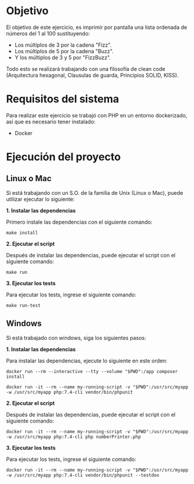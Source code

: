 # Objetivo

El objetivo de este ejercicio, es imprimir por pantalla una lista ordenada de números del 1 al 100 sustituyendo:

* Los múltiplos de 3 por la cadena "Fizz".
* Los múltiplos de 5 por la cadena "Buzz".
* Y los múltiplos de 3 y 5 por "FizzBuzz".

Todo esto se realizará trabajando con una filosofía de clean code (Arquitectura hexagonal, Clausulas de guarda, Principios SOLID, KISS).

# Requisitos del sistema

Para realizar este ejercicio se trabajó con PHP en un entorno dockerizado, así que es necesario tener instalado:
* Docker

# Ejecución del proyecto

## **Linux o Mac**
Si está trabajando con un S.O. de la familia de Unix (Linux o Mac), puede utilizar ejecutar lo siguiente:

**1. Instalar las dependencias**

Primero instale las dependencias con el siguiente comando:
```
make install
```

**2. Ejecutar el script**

Después de instalar las dependencias, puede ejecutar el script con el siguiente comando:
```
make run
```

**3. Ejecutar los tests**

Para ejecutar los tests, ingrese el siguiente comando:
```
make run-test
```

## **Windows**

Si está trabajado con windows, siga los siguientes pasos:

**1. Instalar las dependencias**

Para instalar las dependencias, ejecute lo siguiente en este orden:
```
docker run --rm --interactive --tty --volume "$PWD":/app composer install
```
```
docker run -it --rm --name my-running-script -v "$PWD":/usr/src/myapp -w /usr/src/myapp php:7.4-cli vendor/bin/phpunit
```

**2. Ejecutar el script**

Después de instalar las dependencias, puede ejecutar el script con el siguiente comando:
```
docker run -it --rm --name my-running-script -v "$PWD":/usr/src/myapp -w /usr/src/myapp php:7.4-cli php numberPrinter.php
```

**3. Ejecutar los tests**

Para ejecutar los tests, ingrese el siguiente comando:
```
docker run -it --rm --name my-running-script -v "$PWD":/usr/src/myapp  -w /usr/src/myapp php:7.4-cli vendor/bin/phpunit --testdox
```